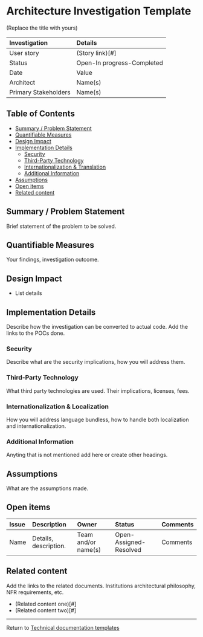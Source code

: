 # Architecture Investigation Template
(Replace the title with yours)

| Investigation        | Details                    |
|:---------------------|:---------------------------|
| User story           | (Story link)[#]            |
| Status               | Open-In progress-Completed |
| Date                 | Value                      |
| Architect            | Name(s)                    |
| Primary Stakeholders | Name(s)                     |

## Table of Contents
* [Summary / Problem Statement](#summary--problem-statement)
* [Quantifiable Measures](#quantifiable-measures)
* [Design Impact](#design-impact)
* [Implementation Details](#implementation-details)
  * [Security](#security)
  * [Third-Party Technology](#third-party-technology)
  * [Internationalization & Translation](#internationalization--translation)
  * [Additional Information](#additional-information)
* [Assumptions](#assumptions)
* [Open items](#open-items)
* [Related content](#related-content)

## Summary / Problem Statement
Brief statement of the problem to be solved.

## Quantifiable Measures
Your findings, investigation outcome.

## Design Impact
- List details
  
## Implementation Details
Describe how the investigation can be converted to actual code. Add the links to the POCs done.

### Security
Describe what are the security implications, how you will address them.

### Third-Party Technology
What third party technologies are used. Their implications, licenses, fees.

### Internationalization & Localization
How you will address language bundless, how to handle both localization and internationalization.

### Additional Information
Anyting that is not mentioned add here or create other headings.

## Assumptions
What are the assumptions made.

## Open items
| Issue | Description               | Owner               | Status                  | Comments |
|:------|:--------------------------|:--------------------|:------------------------|:---------|
| Name  | Details, description.     | Team and/or name(s) | Open-Assigned-Resolved  | Comments |

## Related content
Add the links to the related documents. Institutions  architectural philosophy, NFR requirements, etc.
- (Related content one)[#]
- (Related content two)[#]

---
Return to [Technical documentation templates](../technical-documentation-templates.md)